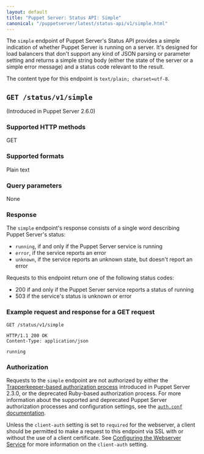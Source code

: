 ```yaml
---
layout: default
title: "Puppet Server: Status API: Simple"
canonical: "/puppetserver/latest/status-api/v1/simple.html"
---
```


[`auth.conf`]: ../../config_file_auth.markdown

The `simple` endpoint of Puppet Server's Status API provides a simple
indication of whether Puppet Server is running on a server. It's designed for
load balancers that don't support any kind of JSON parsing or parameter setting
and returns a simple string body (either the state of the server or a simple
error message) and a status code relevant to the result.

The content type for this endpoint is `text/plain; charset=utf-8`.

## `GET /status/v1/simple`

(Introduced in Puppet Server 2.6.0)

### Supported HTTP methods

GET

### Supported formats

Plain text

### Query parameters

None

### Response

The `simple` endpoint's response consists of a single word describing Puppet
Server's status:

-   `running`, if and only if the Puppet Server service is running
-   `error`, if the service reports an error
-   `unknown`, if the service reports an unknown state, but doesn't report an
     error

Requests to this endpoint return one of the following status codes:

-   200 if and only if the Puppet Server service reports a status of running
-   503 if the service's status is unknown or error

### Example request and response for a GET request

```
GET /status/v1/simple

HTTP/1.1 200 OK
Content-Type: application/json

running
```

### Authorization

Requests to the `simple` endpoint are not authorized by either the
[Trapperkeeper-based authorization process][`auth.conf`] introduced in Puppet
Server 2.3.0, or the deprecated Ruby-based authorization process. For more
information about the supported and deprecated Puppet Server authorization
processes and configuration settings, see the
[`auth.conf` documentation][`auth.conf`].

Unless the `client-auth` setting is set to `required` for the webserver, a
client should be permitted to make a request to this endpoint via SSL with or
without the use of a client certificate. See
[Configuring the Webserver Service](https://github.com/puppetlabs/trapperkeeper-webserver-jetty9/blob/master/doc/jetty-config.md#client-auth)
for more information on the `client-auth` setting.
